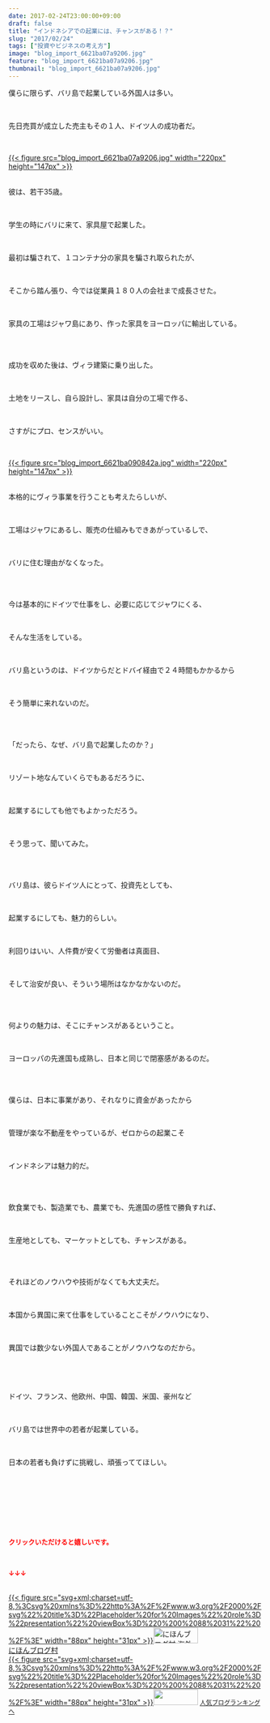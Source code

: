 ```yaml
---
date: 2017-02-24T23:00:00+09:00
draft: false
title: "インドネシアでの起業には、チャンスがある！？"
slug: "2017/02/24"
tags: ["投資やビジネスの考え方"]
image: "blog_import_6621ba07a9206.jpg"
feature: "blog_import_6621ba07a9206.jpg"
thumbnail: "blog_import_6621ba07a9206.jpg"
---
```

<p>僕らに限らず、バリ島で起業している外国人は多い。</p><p> </p><p>先日売買が成立した売主もその１人、ドイツ人の成功者だ。</p><p> </p><p><a href="blog_import_6621ba07a9206.jpg">{{< figure src="blog_import_6621ba07a9206.jpg" width="220px" height="147px" >}}</a></p><p><br/>彼は、若干35歳。</p><p> </p><p>学生の時にバリに来て、家具屋で起業した。</p><p> </p><p>最初は騙されて、１コンテナ分の家具を騙され取られたが、</p><p> </p><p>そこから踏ん張り、今では従業員１８０人の会社まで成長させた。</p><p> </p><p>家具の工場はジャワ島にあり、作った家具をヨーロッパに輸出している。</p><p> </p><p><br/>成功を収めた後は、ヴィラ建築に乗り出した。</p><p> </p><p>土地をリースし、自ら設計し、家具は自分の工場で作る、</p><p> </p><p>さすがにプロ、センスがいい。</p><p> </p><p><a href="blog_import_6621ba090842a.jpg">{{< figure src="blog_import_6621ba090842a.jpg" width="220px" height="147px" >}}</a></p><p><br/>本格的にヴィラ事業を行うことも考えたらしいが、</p><p> </p><p>工場はジャワにあるし、販売の仕組みもできあがっているしで、</p><p> </p><p>バリに住む理由がなくなった。</p><p> </p><p><br/>今は基本的にドイツで仕事をし、必要に応じてジャワにくる、</p><p> </p><p>そんな生活をしている。</p><p> </p><p>バリ島というのは、ドイツからだとドバイ経由で２４時間もかかるから</p><p> </p><p>そう簡単に来れないのだ。</p><p> </p><p><br/>「だったら、なぜ、バリ島で起業したのか？」</p><p> </p><p>リゾート地なんていくらでもあるだろうに、</p><p> </p><p>起業するにしても他でもよかっただろう。</p><p> </p><p>そう思って、聞いてみた。</p><p> </p><p><br/>バリ島は、彼らドイツ人にとって、投資先としても、</p><p> </p><p>起業するにしても、魅力的らしい。</p><p> </p><p>利回りはいい、人件費が安くて労働者は真面目、</p><p> </p><p>そして治安が良い、そういう場所はなかなかないのだ。</p><p> </p><p><br/>何よりの魅力は、そこにチャンスがあるということ。</p><p> </p><p>ヨーロッパの先進国も成熟し、日本と同じで閉塞感があるのだ。</p><p> </p><p><br/>僕らは、日本に事業があり、それなりに資金があったから</p><p> </p><p>管理が楽な不動産をやっているが、ゼロからの起業こそ</p><p> </p><p>インドネシアは魅力的だ。</p><p> </p><p><br/>飲食業でも、製造業でも、農業でも、先進国の感性で勝負すれば、</p><p> </p><p>生産地としても、マーケットとしても、チャンスがある。</p><p> </p><p><br/>それほどのノウハウや技術がなくても大丈夫だ。</p><p> </p><p>本国から異国に来て仕事をしていることこそがノウハウになり、</p><p> </p><p>異国では数少ない外国人であることがノウハウなのだから。</p><p> </p><p> </p><p>ドイツ、フランス、他欧州、中国、韓国、米国、豪州など</p><p> </p><p>バリ島では世界中の若者が起業している。</p><p> </p><p>日本の若者も負けずに挑戦し、頑張っててほしい。</p><p> </p><p> </p><p> </p><p> </p><p><font color="#ff0000" size="2"><strong>クリックいただけると嬉しいです。</strong></font></p><p></p><p> </p><p><font color="#ff0000" size="2"><strong>↓↓↓</strong></font></p><p><br/><a href="ranking.html?p_cid=01260127" target="_blank">{{< figure src="svg+xml;charset=utf-8,%3Csvg%20xmlns%3D%22http%3A%2F%2Fwww.w3.org%2F2000%2Fsvg%22%20title%3D%22Placeholder%20for%20Images%22%20role%3D%22presentation%22%20viewBox%3D%220%200%2088%2031%22%20%2F%3E" width="88px" height="31px" >}}<noscript><img alt="にほんブログ村 海外生活ブログ バリ島情報へ" border="0" height="31" src="https://img-proxy.blog-video.jp/images?url=http%3A%2F%2Foverseas.blogmura.com%2Fbali%2Fimg%2Fbali88_31.gif" width="88"></noscript></a><br/><a href="ranking.html?p_cid=01260127" target="_blank">にほんブログ村</a><br/><a href="link.php?1804582" title="人気ブログランキングへ">{{< figure src="svg+xml;charset=utf-8,%3Csvg%20xmlns%3D%22http%3A%2F%2Fwww.w3.org%2F2000%2Fsvg%22%20title%3D%22Placeholder%20for%20Images%22%20role%3D%22presentation%22%20viewBox%3D%220%200%2088%2031%22%20%2F%3E" width="88px" height="31px" >}}<noscript><img border="0" height="31" src="https://blog.with2.net/img/banner/banner_22.gif" width="88"></noscript></a> <a href="link.php?1804582" style="font-size: 12px;">人気ブログランキングへ</a></p>

